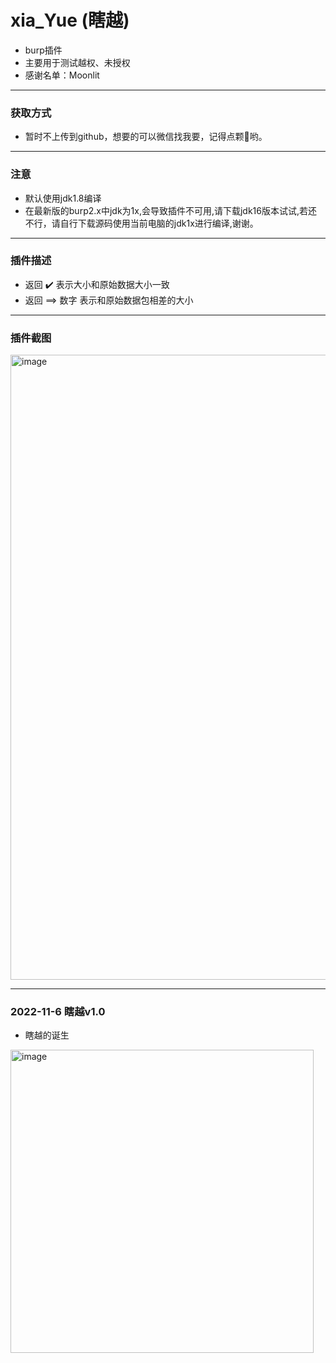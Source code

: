 # xia_Yue (瞎越)

* burp插件
* 主要用于测试越权、未授权
* 感谢名单：Moonlit

**********

### 获取方式
* 暂时不上传到github，想要的可以微信找我要，记得点颗🌟哟。

**********

### 注意
* 默认使用jdk1.8编译
* 在最新版的burp2.x中jdk为1x,会导致插件不可用,请下载jdk16版本试试,若还不行，请自行下载源码使用当前电脑的jdk1x进行编译,谢谢。

**********

### 插件描述
* 返回 ✔️ 表示大小和原始数据大小一致
* 返回 ==> 数字 表示和原始数据包相差的大小

**********

### 插件截图

<img width="1000" alt="image" src="https://user-images.githubusercontent.com/30351807/200185464-351e6bc4-7cfb-40df-916f-9af112501b04.png">



************

### 2022-11-6 瞎越v1.0
* 瞎越的诞生

<img width="485" alt="image" src="https://user-images.githubusercontent.com/30351807/200175816-9e821e3c-d807-41cd-b975-eeb94e174e3a.png">

